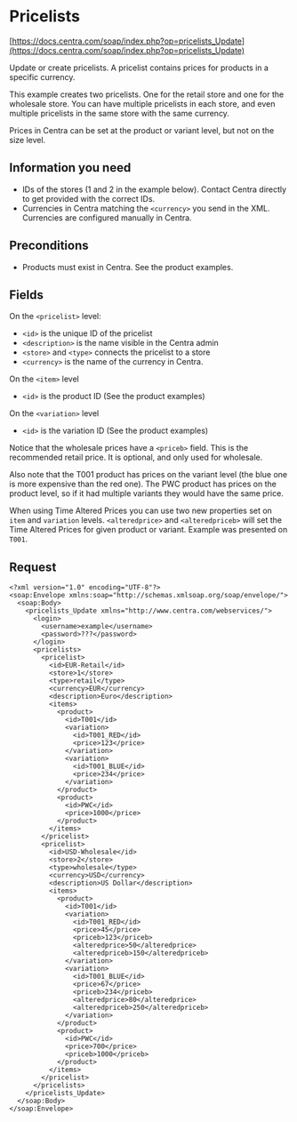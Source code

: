 # Pricelists

[https://docs.centra.com/soap/index.php?op=pricelists_Update](https://docs.centra.com/soap/index.php?op=pricelists_Update)

Update or create pricelists. A pricelist contains prices for products in a specific currency.

This example creates two pricelists. One for the retail store and one for the wholesale store. You can have multiple pricelists in each store, and even multiple pricelists in the same store with the same currency.

Prices in Centra can be set at the product or variant level, but not on the size level.

## Information you need

- IDs of the stores (1 and 2 in the example below). Contact Centra directly to get provided with the correct IDs. 
- Currencies in Centra matching the `<currency>` you send in the XML. Currencies are configured manually in Centra.

## Preconditions

- Products must exist in Centra. See the product examples.

## Fields

On the `<pricelist>` level:

- `<id>` is the unique ID of the pricelist
- `<description>` is the name visible in the Centra admin
- `<store>` and `<type>` connects the pricelist to a store
- `<currency>` is the name of the currency in Centra.

On the `<item>` level

- `<id>` is the product ID (See the product examples)

On the `<variation>` level

- `<id>` is the variation ID (See the product examples)

Notice that the wholesale prices have a `<priceb>` field. This is the recommended retail price. It is optional, and only used for wholesale.

Also note that the T001 product has prices on the variant level (the blue one is more expensive than the red one). The PWC product has prices on the product level, so if it had multiple variants they would have the same price.

When using Time Altered Prices you can use two new properties set on `item` and `variation` levels. `<alteredprice>` and `<alteredpriceb>` will set the Time Altered Prices for given product or variant. Example was presented on `T001`.

## Request

```
<?xml version="1.0" encoding="UTF-8"?>
<soap:Envelope xmlns:soap="http://schemas.xmlsoap.org/soap/envelope/">
  <soap:Body>
    <pricelists_Update xmlns="http://www.centra.com/webservices/">
      <login>
        <username>example</username>
        <password>???</password>
      </login>
      <pricelists>
        <pricelist>
          <id>EUR-Retail</id>
          <store>1</store>
          <type>retail</type>
          <currency>EUR</currency>
          <description>Euro</description>
          <items>
            <product>
              <id>T001</id>
              <variation>
                <id>T001_RED</id>
                <price>123</price>
              </variation>
              <variation>
                <id>T001_BLUE</id>
                <price>234</price>
              </variation>
            </product>
            <product>
              <id>PWC</id>
              <price>1000</price>
            </product>
          </items>
        </pricelist>
        <pricelist>
          <id>USD-Wholesale</id>
          <store>2</store>
          <type>wholesale</type>
          <currency>USD</currency>
          <description>US Dollar</description>
          <items>
            <product>
              <id>T001</id>
              <variation>
                <id>T001_RED</id>
                <price>45</price>
                <priceb>123</priceb>
                <alteredprice>50</alteredprice>
                <alteredpriceb>150</alteredpriceb>
              </variation>
              <variation>
                <id>T001_BLUE</id>
                <price>67</price>
                <priceb>234</priceb>
                <alteredprice>80</alteredprice>
                <alteredpriceb>250</alteredpriceb>
              </variation>
            </product>
            <product>
              <id>PWC</id>
              <price>700</price>
              <priceb>1000</priceb>
            </product>
          </items>
        </pricelist>
      </pricelists>
    </pricelists_Update>
  </soap:Body>
</soap:Envelope>
```
